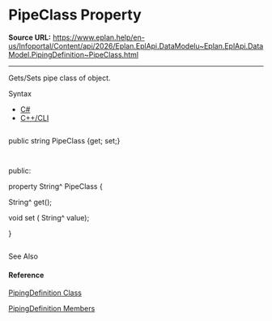 # PipeClass Property

**Source URL:** https://www.eplan.help/en-us/Infoportal/Content/api/2026/Eplan.EplApi.DataModelu~Eplan.EplApi.DataModel.PipingDefinition~PipeClass.html

---

Gets/Sets pipe class of object.

Syntax

- [C#](#i-syntax-CS)
- [C++/CLI](#i-syntax-CPP2005)

```
```
public string PipeClass {get; set;}
```
```

```
```
public:
property String^ PipeClass {
   String^ get();
   void set (    String^ value);
}
```
```



See Also

#### Reference

[PipingDefinition Class](Eplan.EplApi.DataModelu~Eplan.EplApi.DataModel.PipingDefinition.html)
  
[PipingDefinition Members](Eplan.EplApi.DataModelu~Eplan.EplApi.DataModel.PipingDefinition_members.html)